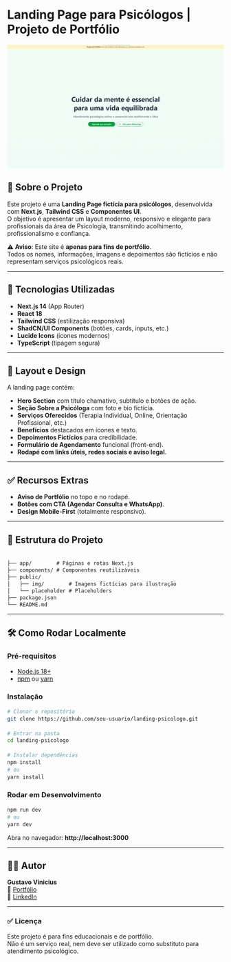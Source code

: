 # Landing Page para Psicólogos | Projeto de Portfólio

![Preview do Projeto](./public/img/preview.png)

## 🧠 Sobre o Projeto
Este projeto é uma **Landing Page fictícia para psicólogos**, desenvolvida com **Next.js**, **Tailwind CSS** e **Componentes UI**.  
O objetivo é apresentar um layout moderno, responsivo e elegante para profissionais da área de Psicologia, transmitindo acolhimento, profissionalismo e confiança.

⚠ **Aviso**: Este site é **apenas para fins de portfólio**.  
Todos os nomes, informações, imagens e depoimentos são fictícios e não representam serviços psicológicos reais.

---

## 🚀 Tecnologias Utilizadas
- **Next.js 14** (App Router)
- **React 18**
- **Tailwind CSS** (estilização responsiva)
- **ShadCN/UI Components** (botões, cards, inputs, etc.)
- **Lucide Icons** (ícones modernos)
- **TypeScript** (tipagem segura)

---

## 📸 Layout e Design
A landing page contém:
- **Hero Section** com título chamativo, subtítulo e botões de ação.
- **Seção Sobre a Psicóloga** com foto e bio fictícia.
- **Serviços Oferecidos** (Terapia Individual, Online, Orientação Profissional, etc.)
- **Benefícios** destacados em ícones e texto.
- **Depoimentos Fictícios** para credibilidade.
- **Formulário de Agendamento** funcional (front-end).
- **Rodapé com links úteis, redes sociais e aviso legal**.

---

## ✅ Recursos Extras
- **Aviso de Portfólio** no topo e no rodapé.
- **Botões com CTA (Agendar Consulta e WhatsApp)**.
- **Design Mobile-First** (totalmente responsivo).

---

## 📂 Estrutura do Projeto
```

├── app/        # Páginas e rotas Next.js
├── components/ # Componentes reutilizáveis 
├── public/
│   ├── img/        # Imagens fictícias para ilustração
│   └── placeholder # Placeholders
├── package.json
└── README.md
```

---

## 🛠 Como Rodar Localmente
### **Pré-requisitos**
- [Node.js 18+](https://nodejs.org/)
- [npm](https://www.npmjs.com/) ou [yarn](https://yarnpkg.com/)

### **Instalação**
```bash
# Clonar o repositório
git clone https://github.com/seu-usuario/landing-psicologo.git

# Entrar na pasta
cd landing-psicologo

# Instalar dependências
npm install
# ou
yarn install
```

### **Rodar em Desenvolvimento**
```bash
npm run dev
# ou
yarn dev
```

Abra no navegador: **http://localhost:3000**


---

## 👨‍💻 Autor
**Gustavo Vinicius**  
🔗 [Portfólio](https://gustavoviniciusdev.vercel.app/)  
📸 [LinkedIn](https://www.linkedin.com/in/gustavoviniciusdev/)  

---

### ✅ Licença
Este projeto é para fins educacionais e de portfólio.  
Não é um serviço real, nem deve ser utilizado como substituto para atendimento psicológico.
